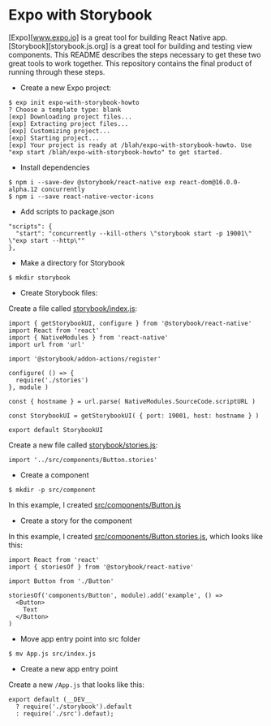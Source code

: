 # Expo with Storybook

[Expo][www.expo.io] is a great tool for building React Native app. [Storybook][storybook.js.org] is a great tool for building and testing view components. This README describes the steps necessary to get these two great tools to work together. This repository contains the final product of running through these steps.

* Create a new Expo project:

```
$ exp init expo-with-storybook-howto
? Choose a template type: blank
[exp] Downloading project files...
[exp] Extracting project files...
[exp] Customizing project...
[exp] Starting project...
[exp] Your project is ready at /blah/expo-with-storybook-howto. Use "exp start /blah/expo-with-storybook-howto" to get started.
```

* Install dependencies
```
$ npm i --save-dev @storybook/react-native exp react-dom@16.0.0-alpha.12 concurrently
$ npm i --save react-native-vector-icons
```

* Add scripts to package.json

```
"scripts": {
  "start": "concurrently --kill-others \"storybook start -p 19001\" \"exp start --http\""
},

```

* Make a directory for Storybook

```
$ mkdir storybook
```

* Create Storybook files:

Create a file called [storybook/index.js](storybook/index.js):
```
import { getStorybookUI, configure } from '@storybook/react-native'
import React from 'react'
import { NativeModules } from 'react-native'
import url from 'url'

import '@storybook/addon-actions/register'

configure( () => {
  require('./stories')
}, module )

const { hostname } = url.parse( NativeModules.SourceCode.scriptURL )

const StorybookUI = getStorybookUI( { port: 19001, host: hostname } )

export default StorybookUI
```


Create a new file called [storybook/stories.js](storybook/stories.js):
```
import '../src/components/Button.stories'
```

* Create a component
```
$ mkdir -p src/component
```

In this example, I created [src/components/Button.js](src/components/Button.js)


* Create a story for the component

In this example, I created [src/components/Button.stories.js](src/components/Button.stories.js), which looks like this:

```
import React from 'react'
import { storiesOf } from '@storybook/react-native'

import Button from './Button'

storiesOf('components/Button', module).add('example', () =>
  <Button>
    Text
  </Button>
)
```

* Move app entry point into src folder

```
$ mv App.js src/index.js
```

* Create a new app entry point

Create a new `/App.js` that looks like this:

```
export default (__DEV__
  ? require('./storybook').default
  : require('./src').defaut);
```
